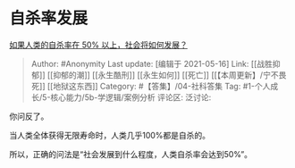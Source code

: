 # 自杀率发展
[如果人类的自杀率在 50% 以上，社会将如何发展？](https://www.zhihu.com/question/402423795/answer/1294163591)

> Author: #Anonymity
> Last update: [编辑于 2021-05-16]
> Link: [[战胜抑郁]] [[抑郁的潮]] [[永生酷刑]] [[永生如何]] [[死亡]] [[【本周更新】/宁不畏死]] [[地狱这东西]]
> Category: #【答集】/04-社科答集
> Tag: #1-个人成长/5-核心能力/5b-学逻辑/案例分析
> 评论区:
> 泛讨论:

你问反了。

当人类全体获得无限寿命时，人类几乎100%都是自杀的。

所以，正确的问法是“社会发展到什么程度，人类自杀率会达到50%”。
